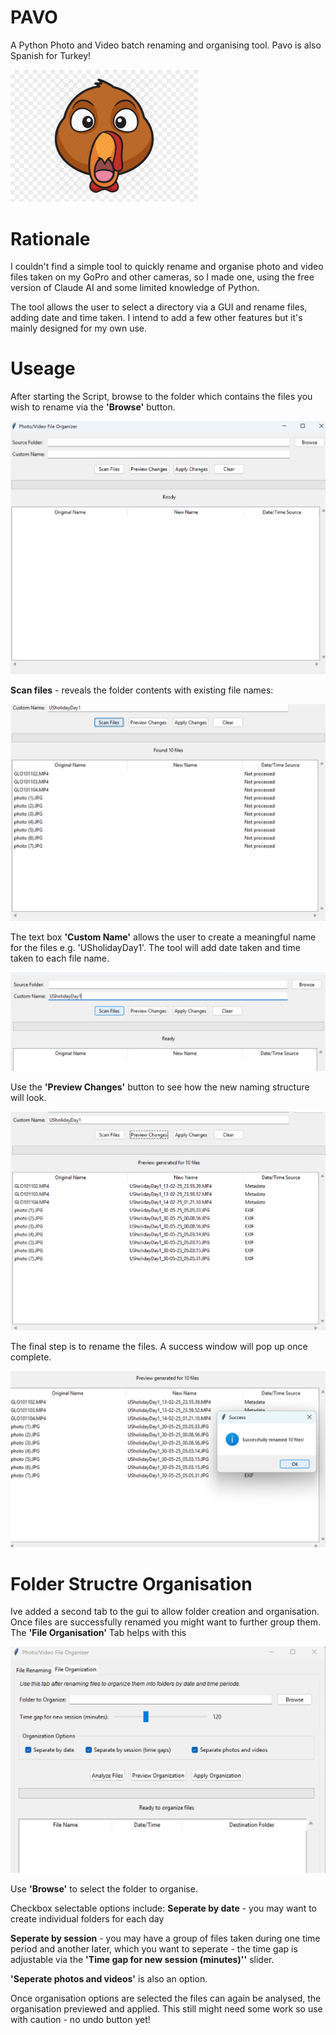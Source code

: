 # PAVO

A Python Photo and Video batch renaming and organising tool. Pavo is also Spanish for Turkey!

<img src="Images/Turkey.png" alt="Turkey" width="300"/>

# Rationale
I couldn't find a simple tool to quickly rename and organise photo and video files taken on my GoPro and other cameras, so I made one, using the free version of Claude AI and some limited knowledge of Python.

The tool allows the user to select a directory via a GUI and rename files, adding date and time taken. I intend to add a few other features but it's mainly designed for my own use.

# Useage

After starting the Script, browse to the folder which contains the files you wish to rename via the **'Browse'** button.

![Main Window](Images/MainWindow.png)

**Scan files** - reveals the folder contents with existing file names:

![Scan Files](Images/ScanFiles.png)

The text box **'Custom Name'** allows the user to create a meaningful name for the files e.g. 'USholidayDay1'.
The tool will add date taken and time taken to each file name.

![Custom Name](Images/CustomName.png)

Use the **'Preview Changes'** button to see how the new naming structure will look.

![Preview Changes](Images/PreviewChanges.png)

The final step is to rename the files. A success window will pop up once complete.

![Success!](Images/Success.png "Success!")

# Folder Structre Organisation
Ive added a second tab to the gui to allow folder creation and organisation. Once files are successfully renamed you might want to further group them. The **'File Organisation'** Tab helps with this

![Folder Organisation](Images/FloderOrganisation.png)

Use **'Browse'** to select the folder to organise. 

Checkbox selectable options include:
**Seperate by date** - you may want to create individual folders for each day

**Seperate by session** - you may have a group of files taken during one time period and another later, which you want to seperate - the time gap is adjustable via the **'Time gap for new session (minutes)''** slider.

**'Seperate photos and videos'** is also an option.

Once organisation options are selected the files can again be analysed, the organisation previewed and applied. This still might need some work so use with caution - no undo button yet!
